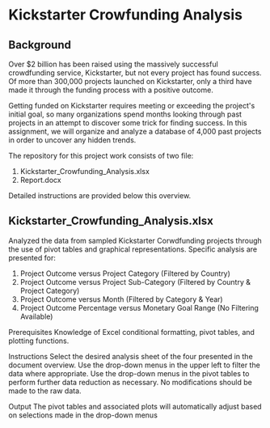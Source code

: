 # Kickstarter Crowfunding Analysis

## Background

Over $2 billion has been raised using the massively successful crowdfunding service, Kickstarter, but not every project has found success. Of more than 300,000 projects launched on Kickstarter, only a third have made it through the funding process with a positive outcome.

Getting funded on Kickstarter requires meeting or exceeding the project's initial goal, so many organizations spend months looking through past projects in an attempt to discover some trick for finding success. In this assignment, we will organize and analyze a database of 4,000 past projects in order to uncover any hidden trends.

The repository for this project work consists of two file:

1. Kickstarter_Crowfunding_Analysis.xlsx
2. Report.docx

Detailed instructions are provided below this overview.

## Kickstarter_Crowfunding_Analysis.xlsx

Analyzed the data from sampled Kickstarter Corwdfunding projects through the use of pivot tables and graphical representations. 
Specific analysis are presented for:

1. Project Outcome versus Project Category (Filtered by Country)
2. Project Outcome versus Project Sub-Category (Filtered by Country & Project Category)
3. Project Outcome versus Month (Filtered by Category & Year)
4. Project Outcome Percentage versus Monetary Goal Range (No Filtering Available)

Prerequisites
Knowledge of Excel conditional formatting, pivot tables, and plotting functions.

Instructions
Select the desired analysis sheet of the four presented in the document overview.
Use the drop-down menus in the upper left to filter the data where appropriate.
Use the drop-down menus in the pivot tables to perform further data reduction as necessary.
No modifications should be made to the raw data.

Output
The pivot tables and associated plots will automatically adjust based on selections made in the drop-down menus
